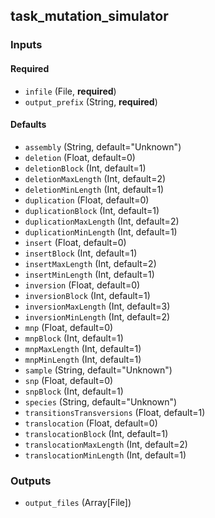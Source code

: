 
## task_mutation_simulator

### Inputs

#### Required

  * `infile` (File, **required**)
  * `output_prefix` (String, **required**)

#### Defaults

  * `assembly` (String, default="Unknown")
  * `deletion` (Float, default=0)
  * `deletionBlock` (Int, default=1)
  * `deletionMaxLength` (Int, default=2)
  * `deletionMinLength` (Int, default=1)
  * `duplication` (Float, default=0)
  * `duplicationBlock` (Int, default=1)
  * `duplicationMaxLength` (Int, default=2)
  * `duplicationMinLength` (Int, default=1)
  * `insert` (Float, default=0)
  * `insertBlock` (Int, default=1)
  * `insertMaxLength` (Int, default=2)
  * `insertMinLength` (Int, default=1)
  * `inversion` (Float, default=0)
  * `inversionBlock` (Int, default=1)
  * `inversionMaxLength` (Int, default=3)
  * `inversionMinLength` (Int, default=2)
  * `mnp` (Float, default=0)
  * `mnpBlock` (Int, default=1)
  * `mnpMaxLength` (Int, default=1)
  * `mnpMinLength` (Int, default=1)
  * `sample` (String, default="Unknown")
  * `snp` (Float, default=0)
  * `snpBlock` (Int, default=1)
  * `species` (String, default="Unknown")
  * `transitionsTransversions` (Float, default=1)
  * `translocation` (Float, default=0)
  * `translocationBlock` (Int, default=1)
  * `translocationMaxLength` (Int, default=2)
  * `translocationMinLength` (Int, default=1)

### Outputs

  * `output_files` (Array[File])

